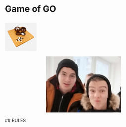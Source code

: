 # Game of GO <p align="center">
  <img src="./pictures/png-clipart-reversi-go-board-game-chess-casual-puzzle-brain-games-game-white.png" width="20%">
</p>

<p align="center">
  <img src="./pictures/ja_lukas.jpg" width="48%">
</p>
## RULES

